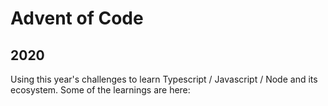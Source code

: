 # Advent of Code

## 2020

Using this year's challenges to learn Typescript / Javascript / Node and its ecosystem.
Some of the learnings are here:
